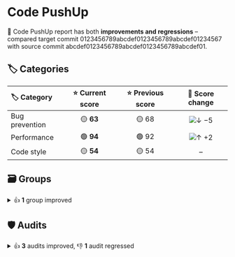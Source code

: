 # Code PushUp

🤨 Code PushUp report has both **improvements and regressions** – compared target commit 0123456789abcdef0123456789abcdef01234567 with source commit abcdef0123456789abcdef0123456789abcdef01.

## 🏷️ Categories

|🏷️ Category|⭐ Current score|⭐ Previous score|🔄 Score change|
|:--|:--:|:--:|:--:|
|Bug prevention|🟡 **63**|🟡 68|![↓ −5](https://img.shields.io/badge/%E2%86%93%20%E2%88%925-red)|
|Performance|🟢 **94**|🟢 92|![↑ +2](https://img.shields.io/badge/%E2%86%91%20%2B2-green)|
|Code style|🟡 **54**|🟡 54|–|

## 🗃️ Groups

<details>
<summary>👍 <strong>1</strong> group improved</summary>

|🔌 Plugin|🗃️ Group|⭐ Current score|⭐ Previous score|🔄 Score change|
|:--|:--|:--:|:--:|:--:|
|Lighthouse|Performance|🟢 **94**|🟢 92|![↑ +2](https://img.shields.io/badge/%E2%86%91%20%2B2-green)|

1 other group is unchanged.

</details>


## 🛡️ Audits

<details>
<summary>👍 <strong>3</strong> audits improved, 👎 <strong>1</strong> audit regressed</summary>

|🔌 Plugin|🛡️ Audit|📏 Current value|📏 Previous value|🔄 Value change|
|:--|:--|:--:|:--:|:--:|
|[ESLint](https://www.npmjs.com/package/@code-pushup/eslint-plugin)|[Disallow unused variables](https://eslint.org/docs/latest/rules/no-unused-vars)|🟥 **1 error**|🟩 passed|![↑ +∞ %](https://img.shields.io/badge/%E2%86%91%20%2B%E2%88%9E%E2%80%89%25-red)|
|Lighthouse|[Largest Contentful Paint](https://developer.chrome.com/docs/lighthouse/performance/largest-contentful-paint/)|🟨 **1.4 s**|🟨 1.5 s|![↓ −8 %](https://img.shields.io/badge/%E2%86%93%20%E2%88%928%E2%80%89%25-green)|
|Lighthouse|[First Contentful Paint](https://developer.chrome.com/docs/lighthouse/performance/first-contentful-paint/)|🟨 **1.1 s**|🟨 1.2 s|![↓ −4 %](https://img.shields.io/badge/%E2%86%93%20%E2%88%924%E2%80%89%25-green)|
|Lighthouse|[Speed Index](https://developer.chrome.com/docs/lighthouse/performance/speed-index/)|🟩 **1.1 s**|🟩 1.2 s|![↓ −4 %](https://img.shields.io/badge/%E2%86%93%20%E2%88%924%E2%80%89%25-green)|

48 other audits are unchanged.

</details>
